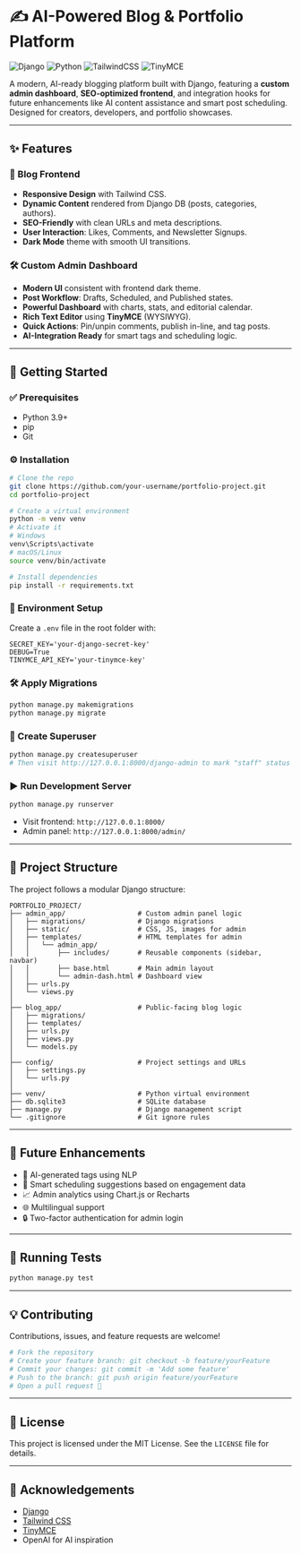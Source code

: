 # ✍️ AI-Powered Blog & Portfolio Platform

![Django](https://img.shields.io/badge/Django-4.2-blue?style=for-the-badge&logo=django)
![Python](https://img.shields.io/badge/Python-3.11-blue?style=for-the-badge&logo=python)
![TailwindCSS](https://img.shields.io/badge/Tailwind_CSS-3.4-blue?style=for-the-badge&logo=tailwindcss)
![TinyMCE](https://img.shields.io/badge/TinyMCE-6-blue?style=for-the-badge)

A modern, AI-ready blogging platform built with Django, featuring a **custom admin dashboard**, **SEO-optimized frontend**, and integration hooks for future enhancements like AI content assistance and smart post scheduling. Designed for creators, developers, and portfolio showcases.

---

## ✨ Features

### 📰 Blog Frontend
- **Responsive Design** with Tailwind CSS.
- **Dynamic Content** rendered from Django DB (posts, categories, authors).
- **SEO-Friendly** with clean URLs and meta descriptions.
- **User Interaction**: Likes, Comments, and Newsletter Signups.
- **Dark Mode** theme with smooth UI transitions.

### 🛠️ Custom Admin Dashboard
- **Modern UI** consistent with frontend dark theme.
- **Post Workflow**: Drafts, Scheduled, and Published states.
- **Powerful Dashboard** with charts, stats, and editorial calendar.
- **Rich Text Editor** using **TinyMCE** (WYSIWYG).
- **Quick Actions**: Pin/unpin comments, publish in-line, and tag posts.
- **AI-Integration Ready** for smart tags and scheduling logic.

---

## 🚀 Getting Started

### ✅ Prerequisites
- Python 3.9+
- pip
- Git

### ⚙️ Installation

```bash
# Clone the repo
git clone https://github.com/your-username/portfolio-project.git
cd portfolio-project

# Create a virtual environment
python -m venv venv
# Activate it
# Windows
venv\Scripts\activate
# macOS/Linux
source venv/bin/activate

# Install dependencies
pip install -r requirements.txt
```

### 🔐 Environment Setup

Create a `.env` file in the root folder with:

```env
SECRET_KEY='your-django-secret-key'
DEBUG=True
TINYMCE_API_KEY='your-tinymce-key'
```

### 🛠️ Apply Migrations

```bash
python manage.py makemigrations
python manage.py migrate
```

### 👤 Create Superuser

```bash
python manage.py createsuperuser
# Then visit http://127.0.0.1:8000/django-admin to mark "staff" status
```

### ▶️ Run Development Server

```bash
python manage.py runserver
```

- Visit frontend: `http://127.0.0.1:8000/`
- Admin panel: `http://127.0.0.1:8000/admin/`

---

## 📂 Project Structure

The project follows a modular Django structure:

```text
PORTFOLIO_PROJECT/
├── admin_app/                  # Custom admin panel logic
│   ├── migrations/             # Django migrations
│   ├── static/                 # CSS, JS, images for admin
│   ├── templates/              # HTML templates for admin
│   │   └── admin_app/
│   │       ├── includes/       # Reusable components (sidebar, navbar)
│   │       ├── base.html       # Main admin layout
│   │       └── admin-dash.html # Dashboard view
│   ├── urls.py
│   └── views.py
│
├── blog_app/                   # Public-facing blog logic
│   ├── migrations/
│   ├── templates/
│   ├── urls.py
│   ├── views.py
│   └── models.py
│
├── config/                     # Project settings and URLs
│   ├── settings.py
│   └── urls.py
│
├── venv/                       # Python virtual environment
├── db.sqlite3                  # SQLite database
├── manage.py                   # Django management script
└── .gitignore                  # Git ignore rules
```

---

## 🔮 Future Enhancements

- 🤖 AI-generated tags using NLP
- 🧠 Smart scheduling suggestions based on engagement data
- 📈 Admin analytics using Chart.js or Recharts
- 🌐 Multilingual support
- 🔒 Two-factor authentication for admin login

---

## 🧪 Running Tests

```bash
python manage.py test
```

---

## 💡 Contributing

Contributions, issues, and feature requests are welcome!

```bash
# Fork the repository
# Create your feature branch: git checkout -b feature/yourFeature
# Commit your changes: git commit -m 'Add some feature'
# Push to the branch: git push origin feature/yourFeature
# Open a pull request 🚀
```

---

## 📄 License

This project is licensed under the MIT License. See the `LICENSE` file for details.

---

## 🙌 Acknowledgements

- [Django](https://www.djangoproject.com/)
- [Tailwind CSS](https://tailwindcss.com/)
- [TinyMCE](https://www.tiny.cloud/)
- OpenAI for AI inspiration
